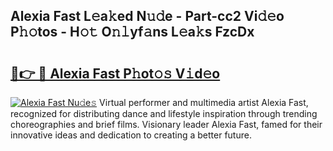 ## Alexia Fast L𝚎a𝚔ed N𝚞𝚍e - Part-cc2 Vi𝚍𝚎o P𝚑𝚘tos - H𝚘𝚝 O𝚗𝚕yf𝚊ns L𝚎a𝚔s FzcDx

# <h2><a href="http://kf2oaoz.oniu.top/?m=Alexia+Fast">🔗👉 🔴 Alexia Fast P𝚑ot𝚘𝚜 V𝚒d𝚎o</a></h2>

[![Alexia Fast Nu𝚍e𝚜](https://i.imgur.com/0qMVB7G.gif)](http://kf2oaoz.oniu.top/?m=Alexia+Fast)
Virtual performer and multimedia artist Alexia Fast, recognized for distributing dance and lifestyle inspiration through trending choreographies and brief films. Visionary leader Alexia Fast, famed for their innovative ideas and dedication to creating a better future.  
